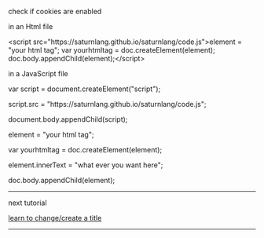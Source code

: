 <title>how to create elements</title>
<p>check if cookies are enabled</p>

<p>in an Html file</p>
&lt;script src="https://saturnlang.github.io/saturnlang/code.js"&gt;element = "your html tag";
var yourhtmltag = doc.createElement(element);
doc.body.appendChild(element);&lt;/script&gt;
<p>in a JavaScript file</p>
<p>var script = document.createElement("script");</p>
<p>script.src = "https://saturnlang.github.io/saturnlang/code.js";</p>
<p>document.body.appendChild(script);</p>
<p>element = "your html tag";</p>
<p>var yourhtmltag = doc.createElement(element);</p>
<p>element.innerText = "what ever you want here";</p>
<p>doc.body.appendChild(element);</p>
<hr/>
<p>next tutorial</p>
<a href="title.html">learn to change/create a title</a>
<hr/>
<script src="url.js"></script>
